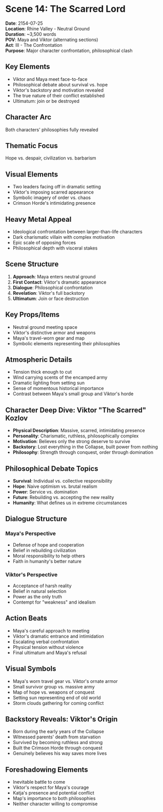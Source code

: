 # Scene 14: The Scarred Lord

**Date**: 2154-07-25  
**Location**: Rhine Valley - Neutral Ground  
**Duration**: ~3,500 words  
**POV**: Maya and Viktor (alternating sections)  
**Act**: III - The Confrontation  
**Purpose**: Major character confrontation, philosophical clash  

## Key Elements
- Viktor and Maya meet face-to-face
- Philosophical debate about survival vs. hope
- Viktor's backstory and motivation revealed
- The true nature of their conflict established
- Ultimatum: join or be destroyed

## Character Arc
Both characters' philosophies fully revealed

## Thematic Focus
Hope vs. despair, civilization vs. barbarism

## Visual Elements
- Two leaders facing off in dramatic setting
- Viktor's imposing scarred appearance
- Symbolic imagery of order vs. chaos
- Crimson Horde's intimidating presence

## Heavy Metal Appeal
- Ideological confrontation between larger-than-life characters
- Dark charismatic villain with complex motivation
- Epic scale of opposing forces
- Philosophical depth with visceral stakes

## Scene Structure
1. **Approach**: Maya enters neutral ground
2. **First Contact**: Viktor's dramatic appearance
3. **Dialogue**: Philosophical confrontation
4. **Revelation**: Viktor's full backstory
5. **Ultimatum**: Join or face destruction

## Key Props/Items
- Neutral ground meeting space
- Viktor's distinctive armor and weapons
- Maya's travel-worn gear and map
- Symbolic elements representing their philosophies

## Atmospheric Details
- Tension thick enough to cut
- Wind carrying scents of the encamped army
- Dramatic lighting from setting sun
- Sense of momentous historical importance
- Contrast between Maya's small group and Viktor's horde

## Character Deep Dive: Viktor "The Scarred" Kozlov
- **Physical Description**: Massive, scarred, intimidating presence
- **Personality**: Charismatic, ruthless, philosophically complex
- **Motivation**: Believes only the strong deserve to survive
- **Backstory**: Lost everything in the Collapse, built power from nothing
- **Philosophy**: Strength through conquest, order through domination

## Philosophical Debate Topics
- **Survival**: Individual vs. collective responsibility
- **Hope**: Naive optimism vs. brutal realism
- **Power**: Service vs. domination
- **Future**: Rebuilding vs. accepting the new reality
- **Humanity**: What defines us in extreme circumstances

## Dialogue Structure
### Maya's Perspective
- Defense of hope and cooperation
- Belief in rebuilding civilization
- Moral responsibility to help others
- Faith in humanity's better nature

### Viktor's Perspective
- Acceptance of harsh reality
- Belief in natural selection
- Power as the only truth
- Contempt for "weakness" and idealism

## Action Beats
- Maya's careful approach to meeting
- Viktor's dramatic entrance and intimidation
- Escalating verbal confrontation
- Physical tension without violence
- Final ultimatum and Maya's refusal

## Visual Symbols
- Maya's worn travel gear vs. Viktor's ornate armor
- Small survivor group vs. massive army
- Map of hope vs. weapons of conquest
- Setting sun representing end of old world
- Storm clouds gathering for coming conflict

## Backstory Reveals: Viktor's Origin
- Born during the early years of the Collapse
- Witnessed parents' death from starvation
- Survived by becoming ruthless and strong
- Built the Crimson Horde through conquest
- Genuinely believes his way saves more lives

## Foreshadowing Elements
- Inevitable battle to come
- Viktor's respect for Maya's courage
- Katja's presence and potential conflict
- Map's importance to both philosophies
- Neither character willing to compromise
